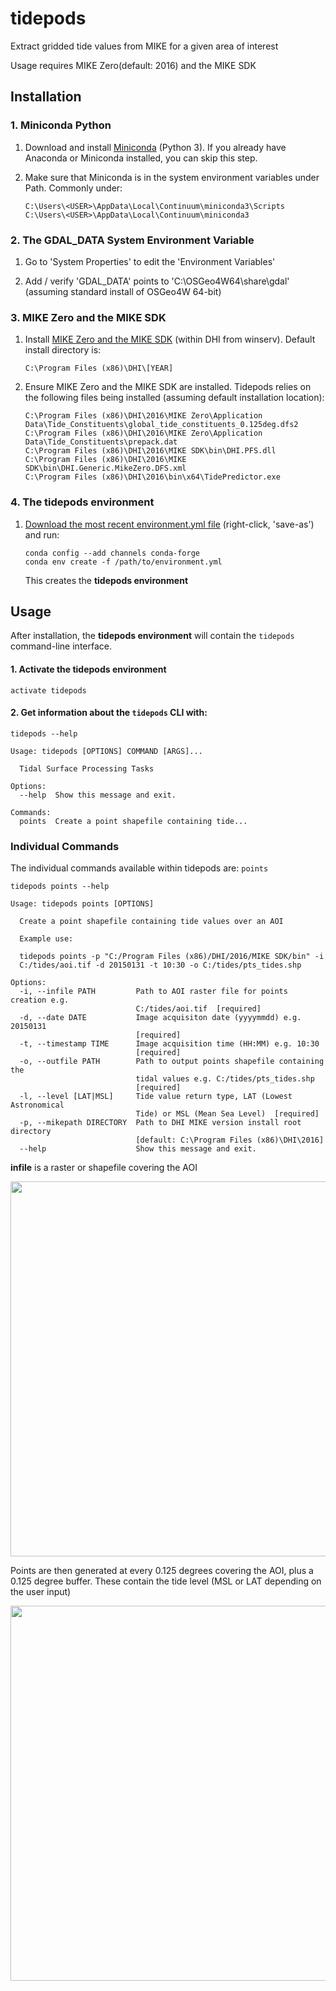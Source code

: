 # tidepods

Extract gridded tide values from MIKE for a given area of interest

Usage requires MIKE Zero(default: 2016) and the MIKE SDK

## Installation

### 1. Miniconda Python

1. Download and install [Miniconda](https://conda.io/miniconda.html) (Python 3).
   If you already have Anaconda or Miniconda installed, you can skip this step.

2. Make sure that Miniconda is in the system environment variables under Path. Commonly under:
    ```
    C:\Users\<USER>\AppData\Local\Continuum\miniconda3\Scripts
    C:\Users\<USER>\AppData\Local\Continuum\miniconda3
    ```

### 2. The GDAL_DATA System Environment Variable

1. Go to 'System Properties' to edit the 'Environment Variables'

2. Add / verify 'GDAL_DATA' points to 'C:\OSGeo4W64\share\gdal' (assuming standard install of OSGeo4W 64-bit)

### 3. MIKE Zero and the MIKE SDK

1. Install [MIKE Zero and the MIKE SDK](https://www.mikepoweredbydhi.com/) (within DHI from winserv). Default install directory is:
	```
	C:\Program Files (x86)\DHI\[YEAR]
	```
2. Ensure MIKE Zero and the MIKE SDK are installed. Tidepods relies on the following files being installed (assuming default installation location):
	```
	C:\Program Files (x86)\DHI\2016\MIKE Zero\Application Data\Tide_Constituents\global_tide_constituents_0.125deg.dfs2
	C:\Program Files (x86)\DHI\2016\MIKE Zero\Application Data\Tide_Constituents\prepack.dat
	C:\Program Files (x86)\DHI\2016\MIKE SDK\bin\DHI.PFS.dll
	C:\Program Files (x86)\DHI\2016\MIKE SDK\bin\DHI.Generic.MikeZero.DFS.xml
	C:\Program Files (x86)\DHI\2016\bin\x64\TidePredictor.exe
	```

### 4. The tidepods environment

1. [Download the most recent environment.yml file](https://github.com/DHI-GRAS/tidepods/raw/master/environment.yml) (right-click, 'save-as') and run:
    ```
    conda config --add channels conda-forge
    conda env create -f /path/to/environment.yml
    ```
   This creates the **tidepods environment**

## Usage

After installation, the **tidepods environment** will contain the `tidepods` command-line interface.

#### 1. Activate the **tidepods environment**
```
activate tidepods
```

#### 2. Get information about the `tidepods` CLI with:
```
tidepods --help
```
```
Usage: tidepods [OPTIONS] COMMAND [ARGS]...

  Tidal Surface Processing Tasks

Options:
  --help  Show this message and exit.

Commands:
  points  Create a point shapefile containing tide...
```

### Individual Commands

The individual commands available within tidepods are: `points`

```
tidepods points --help
```
```
Usage: tidepods points [OPTIONS]

  Create a point shapefile containing tide values over an AOI

  Example use:

  tidepods points -p "C:/Program Files (x86)/DHI/2016/MIKE SDK/bin" -i
  C:/tides/aoi.tif -d 20150131 -t 10:30 -o C:/tides/pts_tides.shp

Options:
  -i, --infile PATH         Path to AOI raster file for points creation e.g.
                            C:/tides/aoi.tif  [required]
  -d, --date DATE           Image acquisiton date (yyyymmdd) e.g. 20150131
                            [required]
  -t, --timestamp TIME      Image acquisition time (HH:MM) e.g. 10:30
                            [required]
  -o, --outfile PATH        Path to output points shapefile containing the
                            tidal values e.g. C:/tides/pts_tides.shp
                            [required]
  -l, --level [LAT|MSL]     Tide value return type, LAT (Lowest Astronomical
                            Tide) or MSL (Mean Sea Level)  [required]
  -p, --mikepath DIRECTORY  Path to DHI MIKE version install root directory
                            [default: C:\Program Files (x86)\DHI\2016]
  --help                    Show this message and exit.
```

**infile** is a raster or shapefile covering the AOI

<p align="center">
<img src="https://rawgit.com/DHI-GRAS/tidepods/master/img_src/aoi_bounds.png" width=600px height=600px />
</p>

Points are then generated at every 0.125 degrees covering the AOI, plus a 0.125 degree buffer. These contain the tide level (MSL or LAT depending on the user input)

<p align="center">
<img src="https://rawgit.com/DHI-GRAS/tidepods/master/img_src/points.png" width=600px height=600px />
</p>
